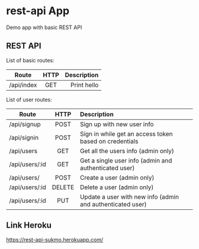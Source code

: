 # rest-api App

Demo app with basic REST API

## REST API

List of basic routes:

| Route                     | HTTP | Description      |
| ------------- |:-------------:| -----:|
| /api/index | GET  | Print hello|

List of user routes:

| Route             | HTTP          | Description      |
| -------------     |:-------------:| :----------------|
| /api/signup       |POST           | Sign up with new user info|
| /api/signin       |POST           | Sign in while get an access token based on credentials|
| /api/users        |GET            | Get all the users info (admin only)    |
| /api/users/:id    |GET            | Get a single user info (admin and authenticated user)    |
| /api/users/       |POST           | Create a user (admin only)|
| /api/users/:id    |DELETE         | Delete a user (admin only)|
| /api/users/:id    |PUT            | Update a user with new info (admin and authenticated user)|


## Link Heroku
https://rest-api-sukmo.herokuapp.com/
